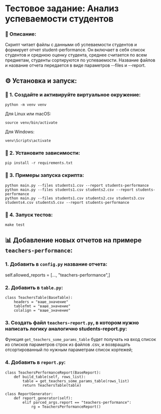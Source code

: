 # Тестовое задание: Анализ успеваемости студентов

### 📖 Описание:

Скрипт читает файлы с данными об успеваемости студентов и формирует отчет student-performance. 
Он включает в себя список студентов и среднюю оценку студента, среднее считается по всем предметам, студенты сортируются по успеваемости. Название файлов и название отчета передается в виде параметров --files и --report.

## ⚙️ Установка и запуск:

### 🔹 1. Создайте и активируйте виртуальное окружение:
```
python -m venv venv
```

Для Linux или macOS:
```
source venv/bin/activate
```
Для Windows:
```
venv\Scripts\activate
```

### 🔹 2. Установите зависимости:
```
pip install -r requirements.txt
```

### 🔹 3. Примеры запуска скрипта:
```
python main.py --files students1.csv --report students-performance
python main.py --files students1.csv students2.csv --report students-performance
python main.py --files students1.csv students2.csv students3.csv students4.csv students5.csv --report students-performance
```

### 🔹 4. Запуск тестов:
```
make test
```

## 📊 Добавление новых отчетов на примере `teachers-performance`:

### 1. Добавить в `config.py` название отчета:

self.allowed_reports = [..., "teachers-performance",]


### 2. Добавить в `table.py`:
```
class TeachersTable(BaseTable):
    headers = "ваше_значение"
    tablefmt = "ваше_значение"
    colalign = "ваше_значение"
```

### 3. Создать файл `teachers-report.py`, в котором нужно написать логику аналогично students-report.py:
Функция `get_teachers_some_params_table` будет получать на вход список из списков параметров строк из файлов .csv, и возвращать отсортированный по нужным параметрам список кортежей;

### 4. Добавить в `report.py`:
```
class TeachersPerformanceReport(BaseReport):
    def build_table(self, rows_list):
        table = get_teachers_some_params_table(rows_list)
        return TeachersTable(table)

class ReportGenerator:
    def report_generator(self):
        elif parced_args.report == "teachers-performance":
            rg = TeachersPerformanceReport()
```